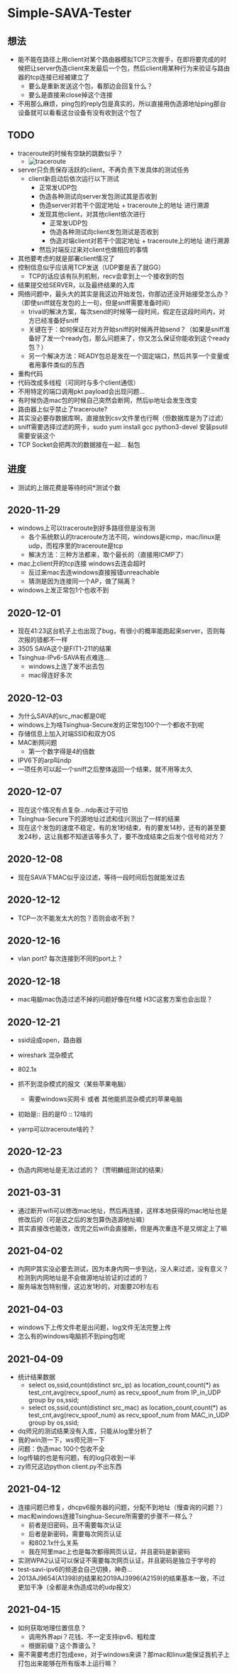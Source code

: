 # Simple-SAVA-Tester

## 想法
 - 能不能在路径上用client对某个路由器模拟TCP三次握手，在即将要完成的时候把让server伪造client来发最后一个包，然后client用某种行为来验证与路由器的tcp连接已经被建立了
    - 要么是重新发送这个包，看那边会回复什么？
    - 要么是直接来close掉这个连接
 - 不用那么麻烦，ping包的reply包是真实的，所以直接用伪造源地址ping那台设备就可以看看这台设备有没有收到这个包了
 
## TODO
 - traceroute的时候有空缺的跳数似乎？
    - ![traceroute](traceroute.png)
 - server只负责保存活跃的client，不再负责下发具体的测试任务
    - client新启动后依次运行以下测试
        - 正常发UDP包
        - 伪造各种测试向server发包测试其是否收到
        - 伪造server对若干个固定地址 + traceroute上的地址 进行溯源
        - 发现其他client，对其他client依次进行
            - 正常发UDP包
            - 伪造各种测试向client发包测试是否收到
            - 伪造对端client对若干个固定地址 + traceroute上的地址 进行溯源
        - 然后对端反过来对client也做相应的事情
 - 其他要考虑的就是部署client情况了
 - 控制信息似乎应该用TCP发送（UDP要是丢了就GG）
    - TCP的话应该有队列机制，recv会拿到上一个接收到的包
 - 结果提交给SERVER，以及最终结果的入库
 - 网络问题中，最头大的其实是我这边开始发包，你那边还没开始接受怎么办？（即使sniff就在发包的上一句，但是sniff需要准备时间）
    - trival的解决方案，每次send的时候等一段时间，假定在这段时间内，对方已经准备好sniff
    - 关键在于：如何保证在对方开始sniff的时候再开始send？（如果是sniff准备好了发一个ready包，那么问题来了，你又怎么保证你能收到这个ready包？）
    - 另一个解决方法：READY包总是发在一个固定端口，然后共享一个变量或者用事件类似的东西
 - 重构代码
 - 代码改成多线程（可同时与多个client通信）
 - 不用特定的端口调用pkt.payload会出现问题...
 - 有时候伪造mac包的时候自己突然会断网，然后ip地址会发生改变
 - 路由器上似乎禁止了traceroute?
 - 其实没必要存数据库啊，直接放到csv文件里也行啊（但数据库是为了过滤）
 - sniff需要选择过滤的网卡，sudo yum install gcc python3-devel 安装psutil需要安装这个
 - TCP Socket会把两次的数据接在一起... 黏包
 
## 进度
 - 测试的上限花费是等待时间*测试个数
 
## 2020-11-29
 - windows上可以traceroute到好多路径但是没有测
    - 各个系统默认的traceroute方法不同，windows是icmp，mac/linux是udp，而程序里的traceroute是tcp
    - 解决方法：三种方法都来，取个最长的（直接用ICMP了）
 - mac上client开的tcp连接 windows去连会超时
    - 反过来mac去连windows直接报错unreachable
    - 猜测是因为连接同一个AP，做了隔离？
 - windows上发正常包1个也收不到

## 2020-12-01
 - 现在41:23这台机子上也出现了bug，有很小的概率能跑起来server，否则每次报的错都不一样
 - 3505 SAVA这个是FIT1-211的结果
 - Tsinghua-IPv6-SAVA有点难连...
    - windows上连了发不出去包
    - mac得连好多次
    
## 2020-12-03
 - 为什么SAVA的src_mac都是0呢
 - windows上为啥Tsinghua-Secure发的正常包100个一个都收不到呢
 - 存储信息上加入对端SSID和双方OS
 - MAC断网问题
    - 第一个数字得是4的倍数
 - IPV6下的arp叫ndp
 - 一项任务可以起一个sniff之后整体返回一个结果，就不用等太久

## 2020-12-07
 - 现在这个情况有点复杂...ndp表过于可怕
 - Tsinghua-Secure下的源地址过滤和佳兴测出了一样的结果
 - 现在这个发包的速度不稳定，有的发1秒结束，有的要发14秒，还有的甚至要发24秒，这让我都不知道该等多久了，要不改成结束之后发个信号给对方？

## 2020-12-08
 - 现在SAVA下MAC似乎没过滤，等待一段时间后包就能发过去
 
## 2020-12-12
 - TCP一次不能发太大的包？否则会收不到？
 
## 2020-12-16
 - vlan port? 每次连接到不同的port上？
 
## 2020-12-18
 - mac电脑mac伪造过滤不掉的问题好像在fit楼 H3C这套方案也会出现？
 
## 2020-12-21
 - ssid设成open，路由器
 - wireshark 混杂模式
 - 802.1x
 
 - 抓不到混杂模式的报文（某些苹果电脑）
    - 需要windows买网卡 或者 其他能抓混杂模式的苹果电脑
 - 初始是:: 目的是f0 :: 12啥的
 - yarrp可以traceroute啥的？
 
## 2020-12-23
 - 伪造内网地址是无法过滤的？（贾明麟组测试的结果）
 
## 2021-03-31
 - 通过断开wifi可以修改mac地址，然后再连接，这样本地获得的mac地址也是修改后的（可是这之后的发包算伪造源地址嘛）
 - 其实直接改也能改，改完之后wifi会直接断，但是再次重连不是又绑定上了嘛

## 2021-04-02
 - 内网IP其实没必要去测试，因为本身内网一步到达，没人来过滤，没有意义？检测到内网地址是不会做源地址验证的过滤的？
 - 服务端发包特别慢，这边发1秒的，对面要20秒左右 
## 2021-04-03
 - windows下上传文件老是出问题，log文件无法完整上传
 - 怎么有的windows电脑抓不到ping包呢
 
## 2021-04-09
 - 统计结果数据
    - select os,ssid,count(distinct src_ip) as location_count,count(*) as test_cnt,avg(recv_spoof_num) as recv_spoof_num from IP_in_UDP group by os,ssid;
    - select os,ssid,count(distinct src_mac) as location_count,count(*) as test_cnt,avg(recv_spoof_num) as recv_spoof_num from MAC_in_UDP group by os,ssid; 
 - dq师兄的测试结果没有入库，只能从log里分析了
 - 我的win测一下，ws师兄测一下       
 - 问题：伪造mac 100个包收不全 
 - log传输的也是有问题，有的log只收到一半
 - zy师兄这边python client.py不出东西
 
## 2021-04-12
 - 连接问题已修复，dhcpv6服务器的问题，分配不到地址（慢查询的问题？）
 - mac和windows连接Tsinghua-Secure所需要的步骤不一样么？
    - 前者是旧密码，且不需要每次认证
    - 后者是新密码，需要每次网页认证
    - 和802.1x什么关系
    - 我在阿里mac上也是每次都得网页认证，并且密码是新密码
 - 实测WPA2认证可以保证不需要每次网页认证，并且密码是独立于学号的
 - test-savi-ipv6的频道会自己切换，神奇...
 - 2013AJ9654(A1398)的结果和2019AJ3996(A2159)的结果基本一致，不过更加干净（全都是未伪造成功的udp报文）

## 2021-04-15
 - 如何获取地理位置信息？
    - 调用外界api？花钱、不一定支持ipv6、粗粒度
    - 根据前缀？这个靠谱么？
 - 需不需要考虑打包成exe，对于windows来讲？那mac和linux能保证我机子上打包出来能够在所有版本上运行嘛？